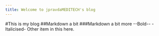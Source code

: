 ```yaml
---
title: Welcome to jpravdaMEDITECH's blog
---
```

#This is my blog
##Markdown a bit
###Markdown a bit more
--Bold--
-Italicised-
Other item in this here.


